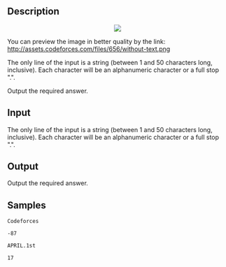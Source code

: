 ## Description

<div><center> <img class="tex-graphics" src="./27873/file/zQLUFOZH.png" style="max-width: 100.0%;max-height: 100.0%;"> </center><p>You can preview the image in better quality by the link: <a href="//assets.codeforces.com/files/656/without-text.png">http://assets.codeforces.com/files/656/without-text.png</a></p></div><div class="input-specification"><p>The only line of the input is a string (between 1 and 50 characters long, inclusive). Each character will be an alphanumeric character or a full stop ".".</p></div><div class="output-specification"><p>Output the required answer.</p></div>

## Input

<p>The only line of the input is a string (between 1 and 50 characters long, inclusive). Each character will be an alphanumeric character or a full stop ".".</p>

## Output

<p>Output the required answer.</p>

## Samples

```input1
Codeforces

```

```output1
-87

```






```input2
APRIL.1st

```

```output2
17

```



